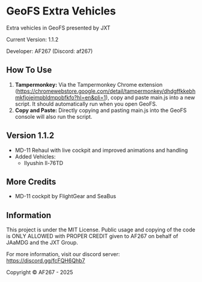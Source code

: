 # GeoFS Extra Vehicles
Extra vehicles in GeoFS presented by JXT

Current Version: 1.1.2

Developer: AF267 (Discord: af267)

## How To Use
1. **Tampermonkey:** Via the Tampermonkey Chrome extension (https://chromewebstore.google.com/detail/tampermonkey/dhdgffkkebhmkfjojejmpbldmpobfkfo?hl=en&pli=1), copy and paste main.js into a new script. It should automatically run when you open GeoFS.
2. **Copy and Paste:** Directly copying and pasting main.js into the GeoFS console will also run the script.

## Version 1.1.2
* MD-11 Rehaul with live cockpit and improved animations and handling
* Added Vehicles:
  * Ilyushin Il-76TD
## More Credits
* MD-11 cockpit by FlightGear and SeaBus
## Information
This project is under the MIT License. Public usage and copying of the code is ONLY ALLOWED with PROPER CREDIT given to AF267 on behalf of JAaMDG and the JXT Group.

For more information, visit our discord server: https://discord.gg/fcFQH6Qhb7

Copyright © AF267 - 2025
